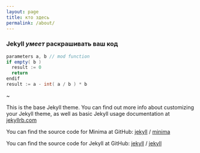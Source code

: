 ```yaml
---
layout: page
title: кто здесь
permalink: /about/
---
```


### Jekyll *умеет* раскрашивать ваш код 

```java
parameters a, b // mod function
if empty( b )
  result := 0
  return
endif
result := a - int( a / b ) * b  
```

~

This is the base Jekyll theme. You can find out more info about customizing your Jekyll theme, as well as basic Jekyll usage documentation at [jekyllrb.com](https://jekyllrb.com/)

You can find the source code for Minima at GitHub:
[jekyll][jekyll-organization] /
[minima](https://github.com/jekyll/minima)

You can find the source code for Jekyll at GitHub:
[jekyll][jekyll-organization] /
[jekyll](https://github.com/jekyll/jekyll)


[jekyll-organization]: https://github.com/jekyll
